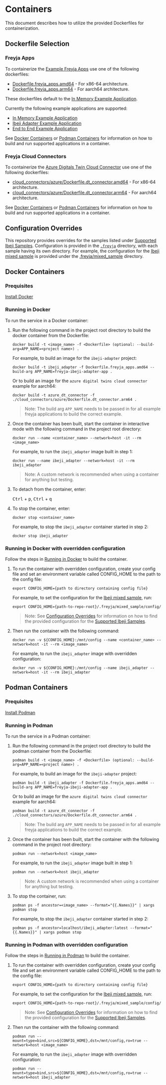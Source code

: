# Containers

This document describes how to utilize the provided Dockerfiles for containerization.

## Dockerfile Selection

### Freyja Apps

To containerize the [Example Freyja Apps](../freyja_apps/) use one of the following dockerfiles:

- [Dockerfile.freyja_apps.amd64](../Dockerfile.freyja_apps.amd64) - For x86-64 architecture.
- [Dockerfile.freyja_apps.arm64](../Dockerfile.freyja_apps.arm64) - For aarch64 architecture.

These dockerfiles default to the
[In Memory Example Application](../freyja_apps/in_memory/).

Currently the following example applications are supported:

- [In Memory Example Application](../freyja_apps/in_memory/README.md)
- [Ibeji Adapter Example Application](../freyja_apps/ibeji_adapter/README.md)
- [End to End Example Application](../freyja_apps/e2e/README.md)

See [Docker Containers](#docker-containers) or [Podman Containers](#podman-containers) for
information on how to build and run supported applications in a container.

### Freyja Cloud Connectors

To containerize the
[Azure Digitals Twin Cloud Connector](../cloud_connectors/azure/digital_twins_connector/README.md)
use one of the following dockerfiles:

- [cloud_connectors/azure/Dockerfile.dt_connector.amd64](../cloud_connectors/azure/Dockerfile.dt_connector.amd64) -
For x86-64 architecture.
- [cloud_connectors/azure/Dockerfile.dt_connector.arm64](../cloud_connectors/azure/Dockerfile.dt_connector.arm64) -
For aarch64 architecture.

See [Docker Containers](#docker-containers) or [Podman Containers](#podman-containers) for
information on how to build and run supported applications in a container.

## Configuration Overrides

This repository provides overrides for the samples listed under
[Supported Ibeji Samples](../README.md#supported-ibeji-samples). Configuration is provided in the
[`.freyja`](../.freyja/) directory, with each sample having its own directory. For example, the
configuration for the
[Ibeji mixed sample](https://github.com/eclipse-ibeji/ibeji/tree/main/samples/mixed) is provided
under the [.freyja/mixed_sample](../.freyja/mixed_sample/) directory.

## Docker Containers

### Prequisites

[Install Docker](https://docs.docker.com/engine/install/)

### Running in Docker

To run the service in a Docker container:

1. Run the following command in the project root directory to build the docker container from the
Dockerfile:

    ```shell
    docker build -t <image_name> -f <Dockerfile> (optional: --build-arg=APP_NAME=<project name>) .
    ```

    For example, to build an image for the `ibeji-adapter` project:

    ```shell
    docker build -t ibeji_adapter -f Dockerfile.freyja_apps.amd64 --build-arg APP_NAME=freyja-ibeji-adapter-app .
    ```

    Or to build an image for the `azure digital twins cloud connector` example for aarch64:

    ```shell
    docker build -t azure_dt_connector -f ./cloud_connectors/azure/Dockerfile.dt_connector.arm64 .
    ```

    >Note: The build arg `APP_NAME` needs to be passed in for all example freyja applications to
    build the correct example.

1. Once the container has been built, start the container in interactive mode with the following
command in the project root directory:

    ```shell
    docker run --name <container_name> --network=host -it --rm <image_name>
    ```

    For example, to run the `ibeji_adapter` image built in step 1:

    ```shell
    docker run --name ibeji_adapter --network=host -it --rm ibeji_adapter
    ```

    >Note: A custom network is recommended when using a container for anything but testing.

1. To detach from the container, enter:

    <kbd>Ctrl</kbd> + <kbd>p</kbd>, <kbd>Ctrl</kbd> + <kbd>q</kbd>

1. To stop the container, enter:

    ```shell
    docker stop <container_name>
    ```

    For example, to stop the `ibeji_adapter` container started in step 2:

    ```shell
    docker stop ibeji_adapter
    ```

### Running in Docker with overridden configuration

Follow the steps in [Running in Docker](#running-in-docker) to build the container.

1. To run the container with overridden configuration, create your config file and set an
environment variable called CONFIG_HOME to the path to the config file:

    ```shell
    export CONFIG_HOME={path to directory containing config file}
    ```

    For example, to set the configuration for the
    [Ibeji mixed sample](https://github.com/eclipse-ibeji/ibeji/tree/main/samples/mixed), run:

    ```shell
    export CONFIG_HOME={path-to-repo-root}/.freyja/mixed_sample/config/
    ```

    >Note: See [Configuration Overrides](#configuration-overrides) for information on how to find
    the provided configuration for the
    [Supported Ibeji Samples](../README.md#supported-ibeji-samples).

1. Then run the container with the following command:

    ```shell
    docker run -v ${CONFIG_HOME}:/mnt/config --name <container_name> --network=host -it --rm <image_name>
    ```

    For example, to run the `ibeji_adapter` image with overridden configuration:

    ```shell
    docker run -v ${CONFIG_HOME}:/mnt/config --name ibeji_adapter --network=host -it --rm ibeji_adapter
    ```

## Podman Containers

### Prequisites

[Install Podman](https://podman.io/docs/installation)

### Running in Podman

To run the service in a Podman container:

1. Run the following command in the project root directory to build the podman container from the
Dockerfile:

    ```shell
    podman build -t <image_name> -f <Dockerfile> (optional: --build-arg=APP_NAME=<project name>) .
    ```

    For example, to build an image for the `ibeji-adapter` project:

    ```shell
    podman build -t ibeji_adapter -f Dockerfile.freyja_apps.amd64 --build-arg APP_NAME=freyja-ibeji-adapter-app .
    ```

    Or to build an image for the `azure digital twins cloud connector` example for aarch64:

    ```shell
    podman build -t azure_dt_connector -f ./cloud_connectors/azure/Dockerfile.dt_connector.arm64 .
    ```

    >Note: The build arg `APP_NAME` needs to be passed in for all example freyja applications to
    build the correct example.

1. Once the container has been built, start the container with the following command in the project
root directory:

    ```shell
    podman run --network=host <image_name>
    ```

    For example, to run the `ibeji_adapter` image built in step 1:

    ```shell
    podman run --network=host ibeji_adapter
    ```

    >Note: A custom network is recommended when using a container for anything but testing.

1. To stop the container, run:

    ```shell
    podman ps -f ancestor=<image_name> --format="{{.Names}}" | xargs podman stop
    ```

    For example, to stop the `ibeji_adapter` container started in step 2:

    ```shell
    podman ps -f ancestor=localhost/ibeji_adapter:latest --format="{{.Names}}" | xargs podman stop
    ```

### Running in Podman with overridden configuration

Follow the steps in [Running in Podman](#running-in-podman) to build the container.

1. To run the container with overridden configuration, create your config file and set an
environment variable called CONFIG_HOME to the path to the config file:

    ```shell
    export CONFIG_HOME={path to directory containing config file}
    ```

    For example, to set the configuration for the
    [Ibeji mixed sample](https://github.com/eclipse-ibeji/ibeji/tree/main/samples/mixed), run:

    ```shell
    export CONFIG_HOME={path-to-repo-root}/.freyja/mixed_sample/config/
    ```

    >Note: See [Configuration Overrides](#configuration-overrides) for information on how to find
    the provided configuration for the
    [Supported Ibeji Samples](../README.md#supported-ibeji-samples).

1. Then run the container with the following command:

    ```shell
    podman run --mount=type=bind,src=${CONFIG_HOME},dst=/mnt/config,ro=true --network=host <image_name>
    ```

    For example, to run the `ibeji_adapter` image with overridden configuration:

    ```shell
    podman run --mount=type=bind,src=${CONFIG_HOME},dst=/mnt/config,ro=true --network=host ibeji_adapter
    ```
